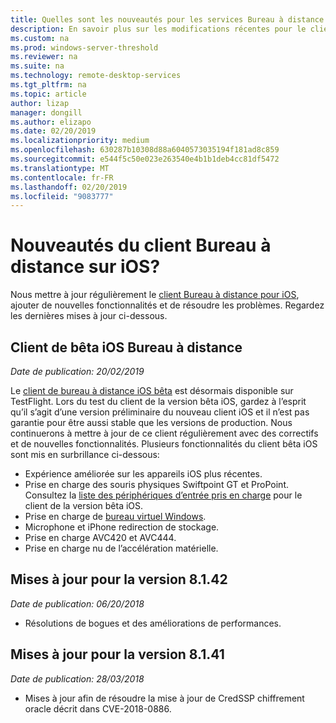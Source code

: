 ```yaml
---
title: Quelles sont les nouveautés pour les services Bureau à distance sur iOS?
description: En savoir plus sur les modifications récentes pour le client Bureau à distance pour iOS
ms.custom: na
ms.prod: windows-server-threshold
ms.reviewer: na
ms.suite: na
ms.technology: remote-desktop-services
ms.tgt_pltfrm: na
ms.topic: article
author: lizap
manager: dongill
ms.author: elizapo
ms.date: 02/20/2019
ms.localizationpriority: medium
ms.openlocfilehash: 630287b10308d88a6040573035194f181ad8c859
ms.sourcegitcommit: e544f5c50e023e263540e4b1b1deb4cc81df5472
ms.translationtype: MT
ms.contentlocale: fr-FR
ms.lasthandoff: 02/20/2019
ms.locfileid: "9083777"
---
```

# Nouveautés du client Bureau à distance sur iOS?

Nous mettre à jour régulièrement le [client Bureau à distance pour iOS](remote-desktop-ios.md), ajouter de nouvelles fonctionnalités et de résoudre les problèmes. Regardez les dernières mises à jour ci-dessous.

## Client de bêta iOS Bureau à distance
*Date de publication: 20/02/2019*

Le [client de bureau à distance iOS bêta](remote-desktop-ios.md#download-the-remote-desktop-ios-beta-client) est désormais disponible sur TestFlight. Lors du test du client de la version bêta iOS, gardez à l’esprit qu’il s’agit d’une version préliminaire du nouveau client iOS et il n’est pas garantie pour être aussi stable que les versions de production. Nous continuerons à mettre à jour de ce client régulièrement avec des correctifs et de nouvelles fonctionnalités. Plusieurs fonctionnalités du client bêta iOS sont mis en surbrillance ci-dessous:

- Expérience améliorée sur les appareils iOS plus récentes.
- Prise en charge des souris physiques Swiftpoint GT et ProPoint. Consultez la [liste des périphériques d’entrée pris en charge](remote-desktop-ios.md#supported-input-devices) pour le client de la version bêta iOS.
- Prise en charge de [bureau virtuel Windows](https://aka.ms/wvd).
- Microphone et iPhone redirection de stockage.
- Prise en charge AVC420 et AVC444.
- Prise en charge nu de l’accélération matérielle.

## Mises à jour pour la version 8.1.42
*Date de publication: 06/20/2018*

- Résolutions de bogues et des améliorations de performances.

## Mises à jour pour la version 8.1.41
*Date de publication: 28/03/2018*

- Mises à jour afin de résoudre la mise à jour de CredSSP chiffrement oracle décrit dans CVE-2018-0886.
 
